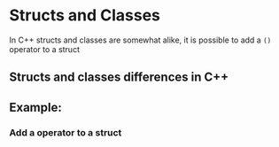 # Structs and Classes

In C++ structs and classes are somewhat alike, it is possible to 
add a  `()` operator to a struct


## Structs and classes differences in C++


## Example:

### Add a operator to a struct
